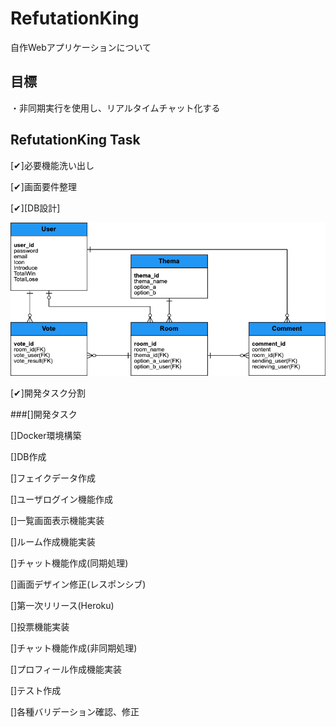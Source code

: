 # RefutationKing
自作Webアプリケーションについて

## 目標
・非同期実行を使用し、リアルタイムチャット化する

## RefutationKing Task
[✔︎]必要機能洗い出し

[✔︎]画面要件整理

[✔︎][DB設計]

![./doc/Entity%20Relationship%20Diagram.png](./doc/Entity%20Relationship%20Diagram.png)

[✔︎]開発タスク分割

###[]開発タスク

  []Docker環境構築

  []DB作成
  
  []フェイクデータ作成
  
  []ユーザログイン機能作成
  
  []一覧画面表示機能実装
  
  []ルーム作成機能実装
  
  []チャット機能作成(同期処理)
  
  []画面デザイン修正(レスポンシブ)
  
  []第一次リリース(Heroku)
  
  []投票機能実装
  
  []チャット機能作成(非同期処理)
  
  []プロフィール作成機能実装
  
  []テスト作成
  
  []各種バリデーション確認、修正

